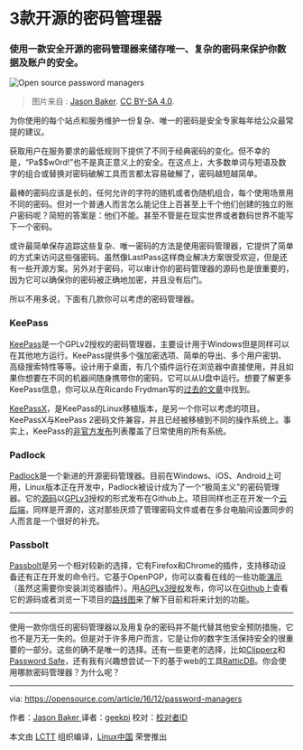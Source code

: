 3款开源的密码管理器
============================================================

### 使用一款安全开源的密码管理器来储存唯一、复杂的密码来保护你数据及账户的安全。

 ![Open source password managers](https://opensource.com/sites/default/files/styles/image-full-size/public/images/life/locks_keys_bridge_paris.png?itok=S4HMI29u) 

>图片来自 : [Jason Baker][1]. [CC BY-SA 4.0][2].

为你使用的每个站点和服务维护一份复杂、唯一的密码是安全专家每年给公众最常提的建议。


获取用户在服务要求的最低规则下提供了不同于经典密码的变化。但不幸的是，“Pa$$w0rd!”也不是真正意义上的安全。在这点上，大多数单词与短语及数字的组合或替换对密码破解工具而言都太容易破解了，密码越短越简单。

最棒的密码应该是长的，任何允许的字符的随机或者伪随机组合，每个使用场景用不同的密码。但对一个普通人而言怎么能记住上百甚至上千个他们创建的独立的账户密码呢？简短的答案是：他们不能。甚至不管是在现实世界或者数码世界不能写下一个密码。

或许最简单保存追踪这些复杂、唯一密码的方法是使用密码管理器，它提供了简单的方式来访问这些强密码。虽然像LastPass这样商业解决方案很受欢迎，但是还有一些开源方案。另外对于密码，可以审计你的密码管理器的源码也是很重要的，因为它可以确保你的密码被正确地加密，并且没有后门。

所以不用多说，下面有几款你可以考虑的密码管理器。


### KeePass

[KeePass][3]是一个GPLv2授权的密码管理器，主要设计用于Windows但是同样可以在其他地方运行。KeePass提供多个强加密选项、简单的导出、多个用户密钥、高级搜索特性等等。设计用于桌面，有几个插件运行在浏览器中直接使用，并且如果你想要在不同的机器间随身携带你的密码，它可以从U盘中运行。想要了解更多KeePass信息，你可以从在Ricardo Frydman写的[过去的文章][4]中找到。

[KeePassX][5]，是KeePass的Linux移植版本，是另一个你可以考虑的项目。KeePassX与KeePass 2密码文件兼容，并且已经被移植到不同的操作系统上。事实上，KeePass的[非官方发布][6]列表覆盖了日常使用的所有系统。

### Padlock

[Padlock][7]是一个新进的开源密码管理器。目前在Windows、iOS、Android上可用，Linux版本正在开发中，Padlock被设计成为了一个“极简主义”的密码管理器。它的[源码][8]以[GPLv3][9]授权的形式发布在Github上。项目同样也正在开发一个[云后端][10]，同样是开源的，这对那些厌烦了管理密码文件或者在多台电脑间设置同步的人而言是一个很好的补充。

### Passbolt

[Passbolt][11]是另一个相对较新的选择，它有Firefox和Chrome的插件，支持移动设备还有正在开发的命令行。它基于OpenPGP，你可以查看在线的一些功能[演示][12]（虽然这需要你安装浏览器插件）。用[AGPLv3授权][13]发布，你可以在[Github][14]上查看它的源码或者浏览一下项目的[路线图][15]来了解下目前和将来计划的功能。

* * *

使用一款你信任的密码管理器以及用复杂的密码并不能代替其他安全预防措施，它也不是万无一失的。但是对于许多用户而言，它是让你的数字生活保持安全的很重要的一部分。这些的确不是唯一的选择。还有一些更老的选择，比如[Clipperz][16]和[Password Safe][17]，还有我有兴趣想尝试一下的基于web的工具[RatticDB][18]。你会使用哪款密码管理器？为什么呢？

--------------------------------------------------------------------------------

via: https://opensource.com/article/16/12/password-managers

作者：[Jason Baker ][a]
译者：[geekpi](https://github.com/geekpi)
校对：[校对者ID](https://github.com/校对者ID)

本文由 [LCTT](https://github.com/LCTT/TranslateProject) 组织编译，[Linux中国](https://linux.cn/) 荣誉推出

[a]:https://opensource.com/users/jason-baker
[1]:https://opensource.com/users/jason-baker
[2]:https://creativecommons.org/licenses/by-sa/4.0/
[3]:http://keepass.info/
[4]:https://opensource.com/business/16/5/keepassx
[5]:https://www.keepassx.org/
[6]:http://keepass.info/download.html
[7]:https://padlock.io/
[8]:https://github.com/MaKleSoft/padlock
[9]:https://github.com/MaKleSoft/padlock/blob/master/LICENSE
[10]:https://github.com/maklesoft/padlock-cloud
[11]:https://www.passbolt.com/
[12]:https://demo.passbolt.com/auth/login
[13]:https://github.com/passbolt/passbolt_browser_extension/blob/master/LICENCE
[14]:https://github.com/passbolt
[15]:https://www.passbolt.com/roadmap
[16]:https://clipperz.is/
[17]:https://pwsafe.org/
[18]:http://rattic.org/
